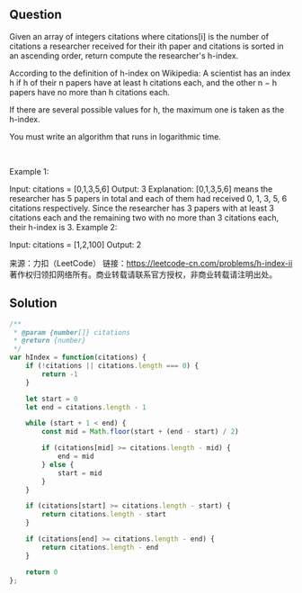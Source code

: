 ## Question
Given an array of integers citations where citations[i] is the number of citations a researcher received for their ith paper and citations is sorted in an ascending order, return compute the researcher's h-index.

According to the definition of h-index on Wikipedia: A scientist has an index h if h of their n papers have at least h citations each, and the other n − h papers have no more than h citations each.

If there are several possible values for h, the maximum one is taken as the h-index.

You must write an algorithm that runs in logarithmic time.

 

Example 1:

Input: citations = [0,1,3,5,6]
Output: 3
Explanation: [0,1,3,5,6] means the researcher has 5 papers in total and each of them had received 0, 1, 3, 5, 6 citations respectively.
Since the researcher has 3 papers with at least 3 citations each and the remaining two with no more than 3 citations each, their h-index is 3.
Example 2:

Input: citations = [1,2,100]
Output: 2

来源：力扣（LeetCode）
链接：https://leetcode-cn.com/problems/h-index-ii
著作权归领扣网络所有。商业转载请联系官方授权，非商业转载请注明出处。

## Solution
```javascript
/**
 * @param {number[]} citations
 * @return {number}
 */
var hIndex = function(citations) {
    if (!citations || citations.length === 0) {
        return -1
    }

    let start = 0
    let end = citations.length - 1

    while (start + 1 < end) {
        const mid = Math.floor(start + (end - start) / 2)

        if (citations[mid] >= citations.length - mid) {
            end = mid
        } else {
            start = mid
        }
    }

    if (citations[start] >= citations.length - start) {
        return citations.length - start
    }

    if (citations[end] >= citations.length - end) {
        return citations.length - end
    }

    return 0
};
```